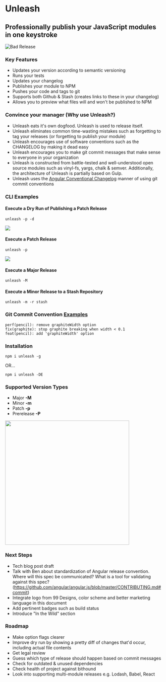 # Unleash

## Professionally publish your JavaScript modules in one keystroke

![Bad Release](https://c1.staticflickr.com/3/2355/2417329091_b31158ce8c.jpg)


### Key Features
* Updates your version according to semantic versioning
* Runs your tests
* Updates your changelog
* Publishes your module to NPM
* Pushes your code and tags to git
* Supports both Github & Stash (creates links to these in your changelog)
* Allows you to preview what files will and won't be published to NPM

### Convince your manager (Why use Unleash?)
* Unleash eats it's own dogfood. Unleash is used to release itself.
* Unleash eliminates common time-wasting mistakes such as forgetting to tag your releases (or forgetting to publish your module)
* Unleash encourages use of software conventions such as the CHANGELOG by making it dead easy
* Unleash encourages you to make git commit messages that make sense to everyone in your organization
* Unleash is constructed from battle-tested and well-understood open source modules such as vinyl-fs, yargs, chalk & semver. Additionally, the architecture of Unleash is partially based on Gulp.
* Unleash uses the [Angular Conventional Changelog](https://github.com/ajoslin/conventional-changelog/blob/9c359faacea93b566f19c4c7214a6bca58edf99f/conventions/angular.md) manner of using git commit conventions 


### CLI Examples
#### Execute a Dry Run of Publishing a Patch Release
```
unleash -p -d
```

![](https://raw.githubusercontent.com/jameswomack/unleash/bd4eeedb742dc099a8545879924c270b915deb5b/screens/dry-run.png)

#### Execute a Patch Release
```
unleash -p
```
![](https://raw.githubusercontent.com/jameswomack/unleash/683c4cea7a0ed58d733b51cf20a15bdf9fb563c4/screens/run.png)


#### Execute a Major Release
```
unleash -M
```

#### Execute a Minor Release to a Stash Repository
```
unleash -m -r stash
```

### Git Commit Convention [Examples](https://github.com/ajoslin/conventional-changelog/blob/9c359faacea93b566f19c4c7214a6bca58edf99f/conventions/angular.md)
```
perf(pencil): remove graphiteWidth option
fix(graphite): stop graphite breaking when width < 0.1
feat(pencil): add 'graphiteWidth' option
```

### Installation

```
npm i unleash -g
```
OR...
```
npm i unleash -DE
```

### Supported Version Types
* Major **-M**
* Minor **-m**
* Patch **-p**
* Prerelease **-P**

<img src="https://c2.staticflickr.com/4/3738/11674920374_34acde064b_b.jpg" width="400">

### Next Steps
* Tech blog post draft
* Talk with Ben about standardization of Angular release convention. Where will this spec be communicated? What is a tool for validating against this spec? (https://github.com/angular/angular.js/blob/master/CONTRIBUTING.md#commit)
* Integrate logo from 99 Designs, color scheme and better marketing language in this document
* Add pertinent badges such as build status
* Introduce "In the Wild" section

### Roadmap
* Make option flags clearer
* Improve dry run by showing a pretty diff of changes that'd occur, including actual file contents
* Get legal review
* Guess which type of release should happen based on commit messages
* Check for outdated & unused dependencies
* Check health of project against bithound
* Look into supporting multi-module releases e.g. Lodash, Babel, React

